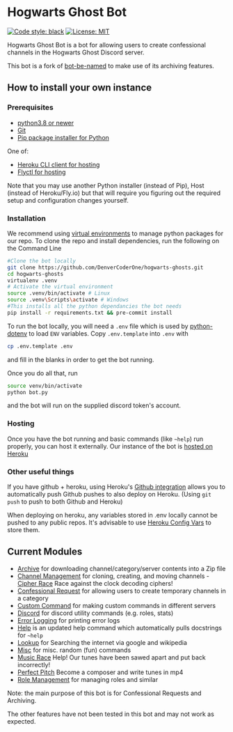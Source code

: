 # Hogwarts Ghost Bot

[![Code style: black](https://img.shields.io/badge/code%20style-black-000000.svg)](https://github.com/psf/black)
[![License: MIT](https://img.shields.io/badge/License-MIT-yellow.svg)](https://opensource.org/licenses/MIT)

Hogwarts Ghost Bot is a bot for allowing users to create confessional channels in the Hogwarts Ghost Discord server.

This bot is a fork of [bot-be-named](https://github.com/kevslinger/bot-be-named) to make use of its archiving features.

## How to install your own instance

### Prerequisites

- [python3.8 or newer](https://realpython.com/installing-python/)
- [Git](https://github.com/git-guides/install-git)
- [Pip package installer for Python](https://phoenixnap.com/kb/install-pip-windows)

One of:
- [Heroku CLI client for hosting](https://medium.com/analytics-vidhya/how-to-install-heroku-cli-in-windows-pc-e3cf9750b4ae)
- [Flyctl for hosting](https://jonahlawrence.hashnode.dev/hosting-a-python-discord-bot-for-free-with-flyio)

Note that you may use another Python installer (instead of Pip), Host (instead of Heroku/Fly.io) but that will require you figuring out the required setup and configuration changes yourself.

### Installation

We recommend using [virtual environments](https://docs.python.org/3/tutorial/venv.html) to manage python packages for our repo. To clone the repo and install dependencies, run the following on the Command Line

```bash
#Clone the bot locally
git clone https://github.com/DenverCoderOne/hogwarts-ghosts.git
cd hogwarts-ghosts
virtualenv .venv
# Activate the virtual environment
source .venv/bin/activate # Linux
source .venv\Scripts\activate # Windows
#This installs all the python dependancies the bot needs
pip install -r requirements.txt && pre-commit install
```

To run the bot locally, you will need a `.env` file which is used by [python-dotenv](https://github.com/theskumar/python-dotenv) to load `ENV` variables. Copy `.env.template` into `.env` with  

```bash
cp .env.template .env
```

and fill in the blanks in order to get the bot running.

Once you do all that, run


```bash
source venv/bin/activate
python bot.py
```

and the bot will run on the supplied discord token's account.

### Hosting

Once you have the bot running and basic commands (like `~help`) run properly, you can host it externally. Our instance of the bot is [hosted on Heroku](https://medium.com/@linda0511ny/create-host-a-discord-bot-with-heroku-in-5-min-5cb0830d0ff2)


### Other useful things

If you have github + heroku, using Heroku's [Github integration](https://devcenter.heroku.com/articles/github-integration) allows you to automatically push Github pushes to also deploy on Heroku. (Using `git push` to push to both Github and Heroku)

When deploying on heroku, any variables stored in .env locally cannot be pushed to any public repos. It's advisable to use [Heroku Config Vars](https://devcenter.heroku.com/articles/config-vars) to store them.

## Current Modules

- [Archive](./modules/archive) for downloading channel/category/server contents into a Zip file
- [Channel Management](./modules/channel_management) for cloning, creating, and moving channels - [Cipher Race](modules/cipher_race) Race against the clock decoding ciphers!
- [Confessional Request](./modules/confessional_request) for allowing users to create temporary channels in a category
- [Custom Command](./modules/custom_command) for making custom commands in different servers
- [Discord](modules/discord) for discord utility commands (e.g. roles, stats)
- [Error Logging](./modules/error_logging) for printing error logs
- [Help](./modules/help) is an updated help command which automatically pulls docstrings for `~help`
- [Lookup](./modules/lookup) for Searching the internet via google and wikipedia
- [Misc](./modules/misc) for misc. random (fun) commands
- [Music Race](./modules/music_race/) Help! Our tunes have been sawed apart and put back incorrectly!
- [Perfect Pitch](./modules/perfect_pitch) Become a composer and write tunes in mp4
- [Role Management](./modules/role_management) for managing roles and similar

Note: the main purpose of this bot is for Confessional Requests and Archiving.

The other features have not been tested in this bot and may not work as expected.
